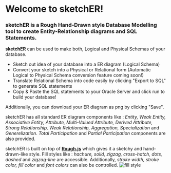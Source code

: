 # Welcome to sketchER!

### sketchER is a Rough Hand-Drawn style Database Modelling tool to create Entity-Relationship diagrams and SQL Statements.

**sketchER** can be used to make both, Logical and Physical Schemas of your database.


- Sketch out idea of your database into a ER diagram (Logical Schema)
- Convert your sketch into a Physical or Relational form (Automatic Logical to Physical Schema conversion feature coming soon!)
- Translate Relational Schema into code easily by clicking "Export to SQL" to generate SQL statements
- Copy & Paste the SQL statements to your Oracle Server and click run to build your database!

Additionally, you can download your ER diagram as png by clicking "Save".

sketchER has all standard ER diagram components like : *Entity, Weak Entity, Associative Entity, Attribute, Multi-Valued Attribute, Derived Attribute, Strong Relationship, Weak Relationship, Aggregation, Specialization* and *Generelization*. *Total Participation* and *Partial Participation* components are also provided.

sketchER is built on top of [**Rough.js**](https://roughjs.com/) which gives it a sketchy and hand-drawn-like style. Fill styles like : *hachure, solid, zigzag, cross-hatch, dots, dashed* and *zigzag-line* are accessible. Additionally, *stroke width, stroke color, fill color* and *font colors* can also be controlled.
![fill style](https://user-images.githubusercontent.com/44861043/197333136-7ace2da0-6589-4ec0-873e-b5e9ee664e20.png)



